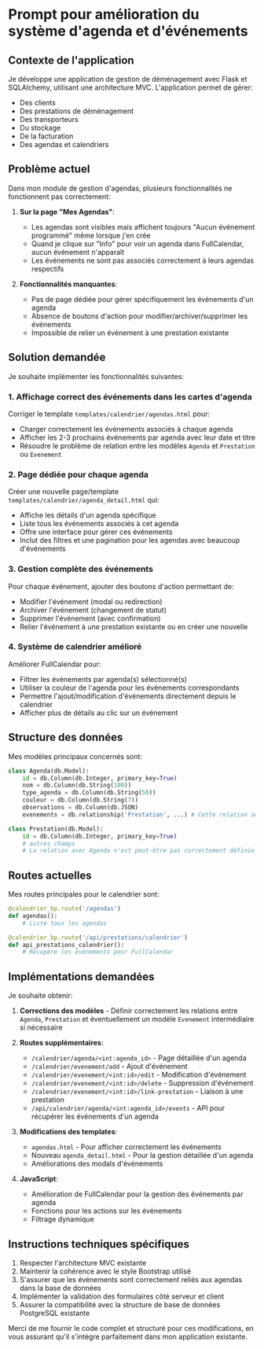 # Prompt pour amélioration du système d'agenda et d'événements

## Contexte de l'application

Je développe une application de gestion de déménagement avec Flask et SQLAlchemy, utilisant une architecture MVC. L'application permet de gérer:
- Des clients
- Des prestations de déménagement
- Des transporteurs
- Du stockage
- De la facturation
- Des agendas et calendriers

## Problème actuel

Dans mon module de gestion d'agendas, plusieurs fonctionnalités ne fonctionnent pas correctement:

1. **Sur la page "Mes Agendas"**:
   - Les agendas sont visibles mais affichent toujours "Aucun événement programmé" même lorsque j'en crée
   - Quand je clique sur "Info" pour voir un agenda dans FullCalendar, aucun événement n'apparaît
   - Les événements ne sont pas associés correctement à leurs agendas respectifs

2. **Fonctionnalités manquantes**:
   - Pas de page dédiée pour gérer spécifiquement les événements d'un agenda
   - Absence de boutons d'action pour modifier/archiver/supprimer les événements
   - Impossible de relier un événement à une prestation existante

## Solution demandée

Je souhaite implémenter les fonctionnalités suivantes:

### 1. Affichage correct des événements dans les cartes d'agenda

Corriger le template `templates/calendrier/agendas.html` pour:
- Charger correctement les événements associés à chaque agenda
- Afficher les 2-3 prochains événements par agenda avec leur date et titre
- Résoudre le problème de relation entre les modèles `Agenda` et `Prestation` ou `Evenement`

### 2. Page dédiée pour chaque agenda

Créer une nouvelle page/template `templates/calendrier/agenda_detail.html` qui:
- Affiche les détails d'un agenda spécifique
- Liste tous les événements associés à cet agenda
- Offre une interface pour gérer ces événements
- Inclut des filtres et une pagination pour les agendas avec beaucoup d'événements

### 3. Gestion complète des événements

Pour chaque événement, ajouter des boutons d'action permettant de:
- Modifier l'événement (modal ou redirection)
- Archiver l'événement (changement de statut)
- Supprimer l'événement (avec confirmation)
- Relier l'événement à une prestation existante ou en créer une nouvelle

### 4. Système de calendrier amélioré

Améliorer FullCalendar pour:
- Filtrer les événements par agenda(s) sélectionné(s)
- Utiliser la couleur de l'agenda pour les événements correspondants
- Permettre l'ajout/modification d'événements directement depuis le calendrier
- Afficher plus de détails au clic sur un événement

## Structure des données

Mes modèles principaux concernés sont:

```python
class Agenda(db.Model):
    id = db.Column(db.Integer, primary_key=True)
    nom = db.Column(db.String(100))
    type_agenda = db.Column(db.String(50))
    couleur = db.Column(db.String(7))
    observations = db.Column(db.JSON)
    evenements = db.relationship('Prestation', ...) # Cette relation semble problématique
```

```python
class Prestation(db.Model):
    id = db.Column(db.Integer, primary_key=True)
    # autres champs
    # La relation avec Agenda n'est peut-être pas correctement définie
```

## Routes actuelles

Mes routes principales pour le calendrier sont:

```python
@calendrier_bp.route('/agendas')
def agendas():
    # Liste tous les agendas

@calendrier_bp.route('/api/prestations/calendrier')
def api_prestations_calendrier():
    # Récupère les événements pour FullCalendar
```

## Implémentations demandées

Je souhaite obtenir:

1. **Corrections des modèles** - Définir correctement les relations entre `Agenda`, `Prestation` et éventuellement un modèle `Evenement` intermédiaire si nécessaire

2. **Routes supplémentaires**:
   - `/calendrier/agenda/<int:agenda_id>` - Page détaillée d'un agenda
   - `/calendrier/evenement/add` - Ajout d'événement
   - `/calendrier/evenement/<int:id>/edit` - Modification d'événement
   - `/calendrier/evenement/<int:id>/delete` - Suppression d'événement
   - `/calendrier/evenement/<int:id>/link-prestation` - Liaison à une prestation
   - `/api/calendrier/agenda/<int:agenda_id>/events` - API pour récupérer les événements d'un agenda

3. **Modifications des templates**:
   - `agendas.html` - Pour afficher correctement les événements
   - Nouveau `agenda_detail.html` - Pour la gestion détaillée d'un agenda
   - Améliorations des modals d'événements

4. **JavaScript**:
   - Amélioration de FullCalendar pour la gestion des événements par agenda
   - Fonctions pour les actions sur les événements
   - Filtrage dynamique

## Instructions techniques spécifiques

1. Respecter l'architecture MVC existante
2. Maintenir la cohérence avec le style Bootstrap utilisé
3. S'assurer que les événements sont correctement reliés aux agendas dans la base de données
4. Implémenter la validation des formulaires côté serveur et client
5. Assurer la compatibilité avec la structure de base de données PostgreSQL existante

Merci de me fournir le code complet et structuré pour ces modifications, en vous assurant qu'il s'intègre parfaitement dans mon application existante.

